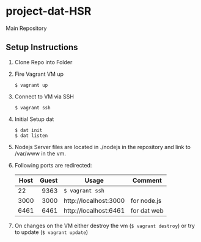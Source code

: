 # project-dat-HSR
Main Repository

## Setup Instructions
1. Clone Repo into Folder
2. Fire Vagrant VM up 

   ```shell
   $ vagrant up
   ```
3. Connect to VM via SSH
   
   ```shell
   $ vagrant ssh
   ```
4. Initial Setup dat
  
   ```shell
   $ dat init
   $ dat listen
   ```
5. Nodejs Server files are located in ./nodejs in the repository and link to /var/www in the vm.
6. Following ports are redirected:
    
    Host          | Guest          | Usage | Comment
    --- |---:|---|---
    22 | 9363 | `$ vagrant ssh`  | 
    3000 | 3000|http://localhost:3000 | for node.js
    6461 | 6461|http://localhost:6461 | for dat web

7. On changes on the VM either destroy the vm (`$ vagrant destroy`) or try to update (`$ vagrant update`)
